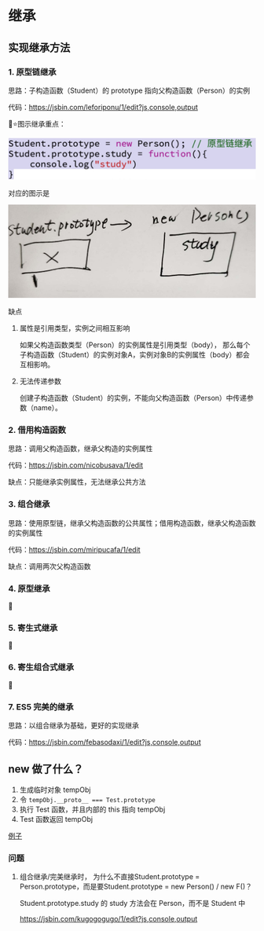 # 继承

## 实现继承方法

### 1. 原型链继承

思路：子构造函数（Student）的 prototype 指向父构造函数（Person）的实例

代码：https://jsbin.com/leforiponu/1/edit?js,console,output

🌟⭐图示继承重点：

![](https://raw.githubusercontent.com/wojiaofengzhongzhuifeng/image-host/master/img/20190516145755.png)

对应的图示是

![](https://raw.githubusercontent.com/wojiaofengzhongzhuifeng/image-host/master/img/20190516142623.png)

缺点

 1. 属性是引用类型，实例之间相互影响

    如果父构造函数类型（Person）的实例属性是引用类型（body）， 那么每个子构造函数（Student）的实例对象A，实例对象B的实例属性（body）都会互相影响。

2. 无法传递参数

   创建子构造函数（Student）的实例，不能向父构造函数（Person）中传递参数（name）。

### 2. 借用构造函数

思路：调用父构造函数，继承父构造的实例属性

代码：https://jsbin.com/nicobusava/1/edit

缺点：只能继承实例属性，无法继承公共方法

### 3. 组合继承

思路：使用原型链，继承父构造函数的公共属性；借用构造函数，继承父构造函数的实例属性

代码：https://jsbin.com/miripucafa/1/edit

缺点：调用两次父构造函数

### 4. 原型继承

🚧

### 5. 寄生式继承

🚧

### 6. 寄生组合式继承

🚧

### 7. ES5 完美的继承

思路：以组合继承为基础，更好的实现继承

代码：https://jsbin.com/febasodaxi/1/edit?js,console,output

## new 做了什么？

1. 生成临时对象 tempObj
2. 令 `tempObj.__proto__ === Test.prototype`
3. 执行 Test 函数，并且内部的 this 指向 tempObj
4. Test 函数返回 tempObj

[例子](https://jsbin.com/hakiwomuno/1/edit?js,console,output)



### 问题

1. 组合继承/完美继承时， 为什么不直接Student.prototype = Person.prototype，而是要Student.prototype = new Person() / new F()？

   Student.prototype.study 的 study 方法会在 Person，而不是 Student 中

   https://jsbin.com/kugogogugo/1/edit?js,console,output











